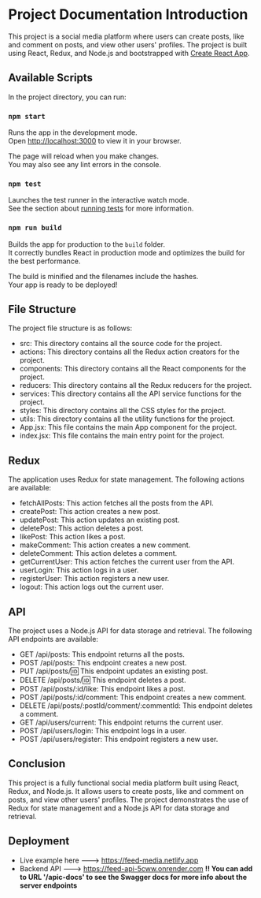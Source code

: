 # Project Documentation Introduction
This project is a social media platform where users can create posts, like and comment on posts, and view other users' profiles. 
The project is built using React, Redux, and Node.js and bootstrapped with [Create React App](https://github.com/facebook/create-react-app).

## Available Scripts

In the project directory, you can run:

### `npm start`

Runs the app in the development mode.\
Open [http://localhost:3000](http://localhost:3000) to view it in your browser.

The page will reload when you make changes.\
You may also see any lint errors in the console.

### `npm test`

Launches the test runner in the interactive watch mode.\
See the section about [running tests](https://facebook.github.io/create-react-app/docs/running-tests) for more information.

### `npm run build`

Builds the app for production to the `build` folder.\
It correctly bundles React in production mode and optimizes the build for the best performance.

The build is minified and the filenames include the hashes.\
Your app is ready to be deployed!

## File Structure
The project file structure is as follows:
- src: This directory contains all the source code for the project.
- actions: This directory contains all the Redux action creators for the project.
- components: This directory contains all the React components for the project.
- reducers: This directory contains all the Redux reducers for the project.
- services: This directory contains all the API service functions for the project.
- styles: This directory contains all the CSS styles for the project.
- utils: This directory contains all the utility functions for the project.
- App.jsx: This file contains the main App component for the project.
- index.jsx: This file contains the main entry point for the project.

## Redux 
The application uses Redux for state management. The following actions are available:
- fetchAllPosts: This action fetches all the posts from the API.
- createPost: This action creates a new post.
- updatePost: This action updates an existing post.
- deletePost: This action deletes a post.
- likePost: This action likes a post.
- makeComment: This action creates a new comment.
- deleteComment: This action deletes a comment.
- getCurrentUser: This action fetches the current user from the API.
- userLogin: This action logs in a user.
- registerUser: This action registers a new user.
- logout: This action logs out the current user.

## API
The project uses a Node.js API for data storage and retrieval. The following API endpoints are available:
- GET /api/posts: This endpoint returns all the posts.
- POST /api/posts: This endpoint creates a new post.
- PUT /api/posts/:id: This endpoint updates an existing post.
- DELETE /api/posts/:id: This endpoint deletes a post.
- POST /api/posts/:id/like: This endpoint likes a post.
- POST /api/posts/:id/comment: This endpoint creates a new comment.
- DELETE /api/posts/:postId/comment/:commentId: This endpoint deletes a comment.
- GET /api/users/current: This endpoint returns the current user.
- POST /api/users/login: This endpoint logs in a user.
- POST /api/users/register: This endpoint registers a new user.

## Conclusion
This project is a fully functional social media platform built using React, Redux, and Node.js. It allows users to create posts, like and comment on posts, and view other users' profiles. The project demonstrates the use of Redux for state management and a Node.js API for data storage and retrieval.


## Deployment
- Live example here ---> https://feed-media.netlify.app
- Backend API ---> https://feed-api-5cww.onrender.com  **!! You can add to URL '/apic-docs' to see the Swagger docs for more info about the server endpoints**

